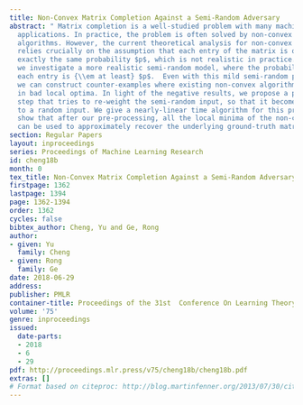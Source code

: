 ```yaml
---
title: Non-Convex Matrix Completion Against a Semi-Random Adversary
abstract: " Matrix completion is a well-studied problem with many machine learning
  applications. In practice, the problem is often solved by non-convex optimization
  algorithms. However, the current theoretical analysis for non-convex algorithms
  relies crucially on the assumption that each entry of the matrix is observed with
  exactly the same probability $p$, which is not realistic in practice. In this paper,
  we investigate a more realistic semi-random model, where the probability of observing
  each entry is {\\em at least} $p$.  Even with this mild semi-random perturbation,
  we can construct counter-examples where existing non-convex algorithms get stuck
  in bad local optima. In light of the negative results, we propose a pre-processing
  step that tries to re-weight the semi-random input, so that it becomes “similar”
  to a random input. We give a nearly-linear time algorithm for this problem, and
  show that after our pre-processing, all the local minima of the non-convex objective
  can be used to approximately recover the underlying ground-truth matrix. "
section: Regular Papers
layout: inproceedings
series: Proceedings of Machine Learning Research
id: cheng18b
month: 0
tex_title: Non-Convex Matrix Completion Against a Semi-Random Adversary
firstpage: 1362
lastpage: 1394
page: 1362-1394
order: 1362
cycles: false
bibtex_author: Cheng, Yu and Ge, Rong
author:
- given: Yu
  family: Cheng
- given: Rong
  family: Ge
date: 2018-06-29
address: 
publisher: PMLR
container-title: Proceedings of the 31st  Conference On Learning Theory
volume: '75'
genre: inproceedings
issued:
  date-parts:
  - 2018
  - 6
  - 29
pdf: http://proceedings.mlr.press/v75/cheng18b/cheng18b.pdf
extras: []
# Format based on citeproc: http://blog.martinfenner.org/2013/07/30/citeproc-yaml-for-bibliographies/
---
```

